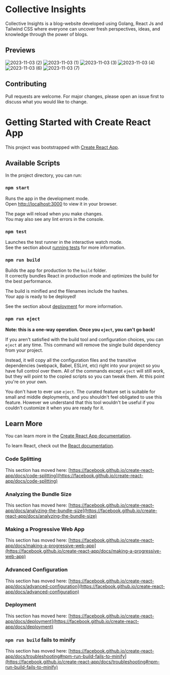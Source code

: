 # Collective Insights

Collective Insights is a blog-website developed using Golang, React Js and Tailwind CSS where everyone can uncover fresh perspectives, ideas, and knowledge through the power of blogs.

## Previews
![2023-11-03 (2)](https://github.com/gautamarora04/Blog-Website/assets/90220800/03280b4a-a7f2-440b-98ab-b960c3ebda5b)
![2023-11-03 (1)](https://github.com/gautamarora04/Blog-Website/assets/90220800/d24a7838-c33d-42fb-a3c1-9702ae8568fc)
![2023-11-03 (3)](https://github.com/gautamarora04/Blog-Website/assets/90220800/fdadb2b8-c3c9-4839-8aaf-960fb13418a7)
![2023-11-03 (4)](https://github.com/gautamarora04/Blog-Website/assets/90220800/c04f3271-4bcd-488d-a352-f9810e843995)
![2023-11-03 (6)](https://github.com/gautamarora04/Blog-Website/assets/90220800/e43923e5-d460-4bf5-8a14-e3b38f8c195a)
![2023-11-03 (7)](https://github.com/gautamarora04/Blog-Website/assets/90220800/6047d397-12d3-4f15-abc1-191d2e717325)


## Contributing

Pull requests are welcome. For major changes, please open an issue first
to discuss what you would like to change.

# Getting Started with Create React App

This project was bootstrapped with [Create React App](https://github.com/facebook/create-react-app).

## Available Scripts

In the project directory, you can run:

### `npm start`

Runs the app in the development mode.\
Open [http://localhost:3000](http://localhost:3000) to view it in your browser.

The page will reload when you make changes.\
You may also see any lint errors in the console.

### `npm test`

Launches the test runner in the interactive watch mode.\
See the section about [running tests](https://facebook.github.io/create-react-app/docs/running-tests) for more information.

### `npm run build`

Builds the app for production to the `build` folder.\
It correctly bundles React in production mode and optimizes the build for the best performance.

The build is minified and the filenames include the hashes.\
Your app is ready to be deployed!

See the section about [deployment](https://facebook.github.io/create-react-app/docs/deployment) for more information.

### `npm run eject`

**Note: this is a one-way operation. Once you `eject`, you can't go back!**

If you aren't satisfied with the build tool and configuration choices, you can `eject` at any time. This command will remove the single build dependency from your project.

Instead, it will copy all the configuration files and the transitive dependencies (webpack, Babel, ESLint, etc) right into your project so you have full control over them. All of the commands except `eject` will still work, but they will point to the copied scripts so you can tweak them. At this point you're on your own.

You don't have to ever use `eject`. The curated feature set is suitable for small and middle deployments, and you shouldn't feel obligated to use this feature. However we understand that this tool wouldn't be useful if you couldn't customize it when you are ready for it.

## Learn More

You can learn more in the [Create React App documentation](https://facebook.github.io/create-react-app/docs/getting-started).

To learn React, check out the [React documentation](https://reactjs.org/).

### Code Splitting

This section has moved here: [https://facebook.github.io/create-react-app/docs/code-splitting](https://facebook.github.io/create-react-app/docs/code-splitting)

### Analyzing the Bundle Size

This section has moved here: [https://facebook.github.io/create-react-app/docs/analyzing-the-bundle-size](https://facebook.github.io/create-react-app/docs/analyzing-the-bundle-size)

### Making a Progressive Web App

This section has moved here: [https://facebook.github.io/create-react-app/docs/making-a-progressive-web-app](https://facebook.github.io/create-react-app/docs/making-a-progressive-web-app)

### Advanced Configuration

This section has moved here: [https://facebook.github.io/create-react-app/docs/advanced-configuration](https://facebook.github.io/create-react-app/docs/advanced-configuration)

### Deployment

This section has moved here: [https://facebook.github.io/create-react-app/docs/deployment](https://facebook.github.io/create-react-app/docs/deployment)

### `npm run build` fails to minify

This section has moved here: [https://facebook.github.io/create-react-app/docs/troubleshooting#npm-run-build-fails-to-minify](https://facebook.github.io/create-react-app/docs/troubleshooting#npm-run-build-fails-to-minify)
